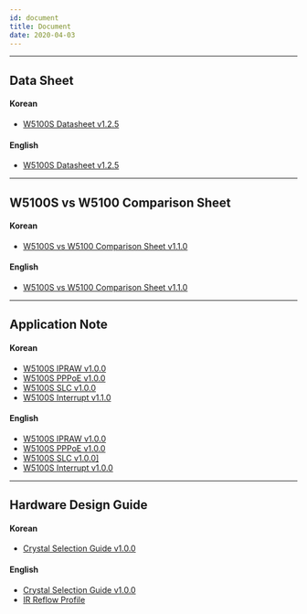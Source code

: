 ```yaml
---
id: document
title: Document
date: 2020-04-03
---
```


----

## Data Sheet

#### Korean
 * <a href="/img/products/w5100s/w5100s_ds_v125k.pdf" target="_blank">W5100S Datasheet v1.2.5</a>
#### English
 * <a href="/img/products/w5100s/w5100s_ds_v125e.pdf" target="_blank">W5100S Datasheet v1.2.5</a>

----


## W5100S vs W5100 Comparison Sheet
#### Korean
 * <a href="/img/products/w5100s/application/w5100svsw5100_cs_v110k.pdf" target="_blank">W5100S vs W5100 Comparison Sheet v1.1.0</a>

#### English
 * <a href="/img/products/w5100s/application/w5100svsw5100_cs_v110e.pdf" target="_blank">W5100S vs W5100 Comparison Sheet v1.1.0</a>

----


## Application Note

#### Korean
 * <a href="/img/products/w5100s/w5100s_an_ipraw_v100k.pdf" target="_blank">W5100S IPRAW v1.0.0</a>
 * <a href="/img/products/w5100s/application/w5100s_an_pppoe_v100k.pdf" target="_blank">W5100S PPPoE v1.0.0</a>
 * <a href="/img/products/w5100s/application/w5100s_an_slc_v100k.pdf" target="_blank">W5100S SLC v1.0.0</a>
 * <a href="/img/products/w5100s/application/w5100s_an_interrupt_v110k.pdf" target="_blank">W5100S Interrupt v1.1.0</a>

#### English
 * <a href="/img/products/w5100s/w5100s_an_ipraw_v100e.pdf" target="_blank">W5100S IPRAW v1.0.0</a>
 * <a href="/img/products/w5100s/application/w5100s_an_pppoe_v100e.pdf" target="_blank">W5100S PPPoE v1.0.0</a>
 * <a href="/img/products/w5100s/application/w5100s_an_slc_v100e.pdf" target="_blank">W5100S SLC v1.0.0]</a>
 * <a href="/img/products/w5100s/application/w5100s_an_interrupt_v100e.pdf" target="_blank">W5100S Interrupt v1.0.0</a>

----


## Hardware Design Guide
#### Korean
 * <a href="/img/products/w5100s/w5100s_crystal_selection_guide_v100k.pdf" target="_blank">Crystal Selection Guide v1.0.0</a>

#### English
 * <a href="/img/products/w5100s/w5100s_crystal_selection_guide_v100e.pdf" target="_blank">Crystal Selection Guide v1.0.0</a>
 * [IR Reflow Profile](Document.md)
